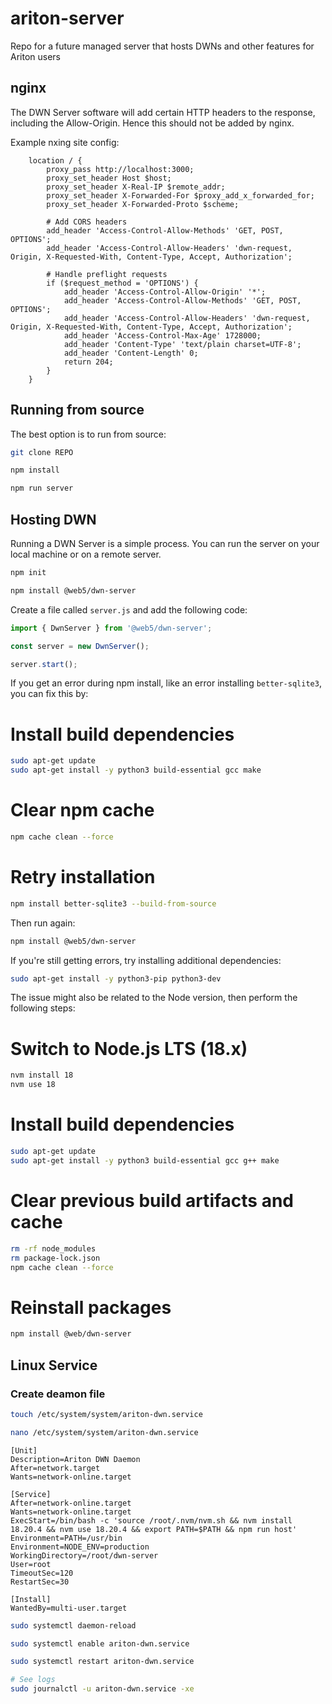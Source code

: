 # ariton-server
Repo for a future managed server that hosts DWNs and other features for Ariton users


## nginx

The DWN Server software will add certain HTTP headers to the response, including the Allow-Origin. Hence this should not be
added by nginx.

Example nxing site config:

```nginx
    location / {
        proxy_pass http://localhost:3000;
        proxy_set_header Host $host;
        proxy_set_header X-Real-IP $remote_addr;
        proxy_set_header X-Forwarded-For $proxy_add_x_forwarded_for;
        proxy_set_header X-Forwarded-Proto $scheme;

        # Add CORS headers
        add_header 'Access-Control-Allow-Methods' 'GET, POST, OPTIONS';
        add_header 'Access-Control-Allow-Headers' 'dwn-request, Origin, X-Requested-With, Content-Type, Accept, Authorization';

        # Handle preflight requests
        if ($request_method = 'OPTIONS') {
            add_header 'Access-Control-Allow-Origin' '*';
            add_header 'Access-Control-Allow-Methods' 'GET, POST, OPTIONS';
            add_header 'Access-Control-Allow-Headers' 'dwn-request, Origin, X-Requested-With, Content-Type, Accept, Authorization';
            add_header 'Access-Control-Max-Age' 1728000;
            add_header 'Content-Type' 'text/plain charset=UTF-8';
            add_header 'Content-Length' 0;
            return 204;
        }
    }
```

## Running from source

The best option is to run from source:

```sh
git clone REPO

npm install

npm run server
```

## Hosting DWN

Running a DWN Server is a simple process. You can run the server on your local machine or on a remote server.

```sh
npm init

npm install @web5/dwn-server
```

Create a file called `server.js` and add the following code:

```js
import { DwnServer } from '@web5/dwn-server';

const server = new DwnServer();

server.start();
```

If you get an error during npm install, like an error installing `better-sqlite3`, you can fix this by:

# Install build dependencies
```sh
sudo apt-get update
sudo apt-get install -y python3 build-essential gcc make
```
# Clear npm cache
```sh
npm cache clean --force
```

# Retry installation
```sh
npm install better-sqlite3 --build-from-source
```

Then run again:

```sh
npm install @web5/dwn-server
```

If you're still getting errors, try installing additional dependencies:
```sh
sudo apt-get install -y python3-pip python3-dev
```

The issue might also be related to the Node version, then perform the following steps:

# Switch to Node.js LTS (18.x)
```sh
nvm install 18
nvm use 18
```

# Install build dependencies
```sh
sudo apt-get update
sudo apt-get install -y python3 build-essential gcc g++ make
```

# Clear previous build artifacts and cache
```sh
rm -rf node_modules
rm package-lock.json
npm cache clean --force
```

# Reinstall packages
```sh
npm install @web/dwn-server
```


## Linux Service

### Create deamon file

```sh
touch /etc/system/system/ariton-dwn.service

nano /etc/system/system/ariton-dwn.service
```

```
[Unit]
Description=Ariton DWN Daemon
After=network.target
Wants=network-online.target

[Service]
After=network-online.target
Wants=network-online.target
ExecStart=/bin/bash -c 'source /root/.nvm/nvm.sh && nvm install 18.20.4 && nvm use 18.20.4 && export PATH=$PATH && npm run host'
Environment=PATH=/usr/bin
Environment=NODE_ENV=production
WorkingDirectory=/root/dwn-server
User=root
TimeoutSec=120
RestartSec=30

[Install]
WantedBy=multi-user.target
```

```sh
sudo systemctl daemon-reload

sudo systemctl enable ariton-dwn.service

sudo systemctl restart ariton-dwn.service

# See logs
sudo journalctl -u ariton-dwn.service -xe
```